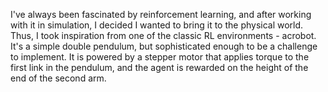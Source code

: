 I've always been fascinated by reinforcement learning, and after working with it in simulation, I decided I wanted to bring it to the physical world. Thus, I took inspiration from one of the classic RL environments - acrobot. It's a simple double pendulum, but sophisticated enough to be a challenge to implement. It is powered by a stepper motor that applies torque to the first link in the pendulum, and the agent is rewarded on the height of the end of the second arm.
